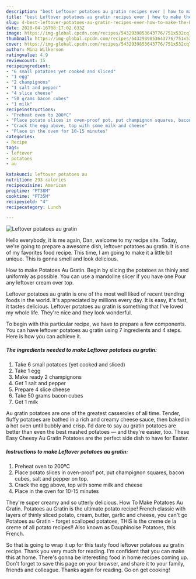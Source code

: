 ```yaml
---
description: "best Leftover potatoes au gratin recipes ever | how to make the best Leftover potatoes au gratin"
title: "best Leftover potatoes au gratin recipes ever | how to make the best Leftover potatoes au gratin"
slug: 4-best-leftover-potatoes-au-gratin-recipes-ever-how-to-make-the-best-leftover-potatoes-au-gratin
date: 2020-04-16T08:17:02.633Z
image: https://img-global.cpcdn.com/recipes/5432939853643776/751x532cq70/leftover-potatoes-au-gratin-recipe-main-photo.jpg
thumbnail: https://img-global.cpcdn.com/recipes/5432939853643776/751x532cq70/leftover-potatoes-au-gratin-recipe-main-photo.jpg
cover: https://img-global.cpcdn.com/recipes/5432939853643776/751x532cq70/leftover-potatoes-au-gratin-recipe-main-photo.jpg
author: Mina Wilkerson
ratingvalue: 4.9
reviewcount: 15
recipeingredient:
- "6 small potatoes yet cooked and sliced"
- "1 egg"
- "2 champignons"
- "1 salt and pepper"
- "4 slice cheese"
- "50 grams bacon cubes"
- "1 milk"
recipeinstructions:
- "Preheat oven to 200ºC"
- "Place potato slices in oven-proof pot, put champignon squares, bacon cubes, salt and pepper on top."
- "Crack the egg above, top with some milk and cheese"
- "Place in the oven for 10-15 minutes"
categories:
- Recipe
tags:
- leftover
- potatoes
- au

katakunci: leftover potatoes au 
nutrition: 293 calories
recipecuisine: American
preptime: "PT38M"
cooktime: "PT35M"
recipeyield: "4"
recipecategory: Lunch

---
```



![Leftover potatoes au gratin](https://img-global.cpcdn.com/recipes/5432939853643776/751x532cq70/leftover-potatoes-au-gratin-recipe-main-photo.jpg)

Hello everybody, it is me again, Dan, welcome to my recipe site. Today, we're going to prepare a awesome dish, leftover potatoes au gratin. It is one of my favorites food recipe. This time, I am going to make it a little bit unique. This is gonna smell and look delicious.

How to make Potatoes Au Gratin. Begin by slicing the potatoes as thinly and uniformly as possible. You can use a mandoline slicer if you have one Pour any leftover cream over top.

Leftover potatoes au gratin is one of the most well liked of recent trending foods in the world. It's appreciated by millions every day. It is easy, it's fast, it tastes delicious. Leftover potatoes au gratin is something that I've loved my whole life. They're nice and they look wonderful.


To begin with this particular recipe, we have to prepare a few components. You can have leftover potatoes au gratin using 7 ingredients and 4 steps. Here is how you can achieve it.

<!--inarticleads1-->

##### The ingredients needed to make Leftover potatoes au gratin:

1. Take 6 small potatoes (yet cooked and sliced)
1. Take 1 egg
1. Make ready 2 champignons
1. Get 1 salt and pepper
1. Prepare 4 slice cheese
1. Take 50 grams bacon cubes
1. Get 1 milk


Au gratin potatoes are one of the greatest casseroles of all time. Tender, fluffy potatoes are bathed in a rich and creamy cheese sauce, then baked in a hot oven until bubbly and crisp. I&#39;d dare to say au gratin potatoes are better than even the best mashed potatoes — and they&#39;re easier, too. These Easy Cheesy Au Gratin Potatoes are the perfect side dish to have for Easter. 

<!--inarticleads2-->

##### Instructions to make Leftover potatoes au gratin:

1. Preheat oven to 200ºC
1. Place potato slices in oven-proof pot, put champignon squares, bacon cubes, salt and pepper on top.
1. Crack the egg above, top with some milk and cheese
1. Place in the oven for 10-15 minutes


They&#39;re super creamy and so utterly delicious. How To Make Potatoes Au Gratin. Potatoes au Gratin is the ultimate potato recipe! French classic with layers of thinly sliced potato, cream, butter, garlic and cheese, you can&#39;t go Potatoes au Gratin - forget scalloped potatoes, THIS is the creme de la creme of all potato recipes!! Also known as Dauphinoise Potatoes, this French. 

So that is going to wrap it up for this tasty food leftover potatoes au gratin recipe. Thank you very much for reading. I'm confident that you can make this at home. There's gonna be interesting food in home recipes coming up. Don't forget to save this page on your browser, and share it to your family, friends and colleague. Thanks again for reading. Go on get cooking!
